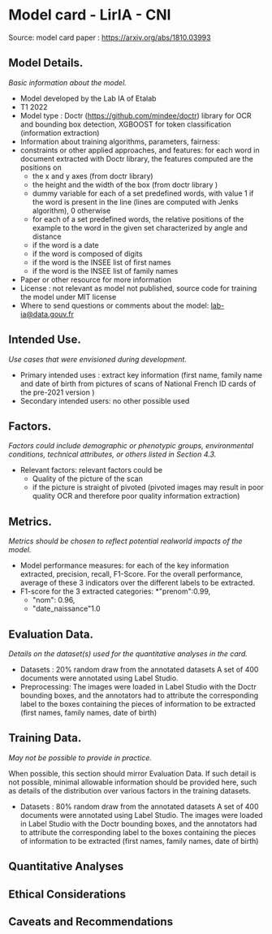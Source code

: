 # Model card - LirIA - CNI

Source: model card paper :  https://arxiv.org/abs/1810.03993

## Model Details. 
*Basic information about the model.*

* Model developed by the Lab IA of Etalab 
* T1 2022
* Model type : Doctr (https://github.com/mindee/doctr) library for OCR and bounding box detection, XGBOOST for token classification (information extraction)
* Information about training algorithms, parameters, fairness: 
* constraints or other applied approaches, and features: for each word in document extracted with Doctr library, the features computed are the positions on 
  * the x and y axes (from doctr library)
  * the height and the width of the box (from doctr library )
  * dummy variable for each of a set predefined words, with value 1 if the word is present in the line (lines are computed with Jenks algorithm), 0 otherwise  
  * for each of a set predefined words, the relative positions of the example to the word in the given set characterized by angle and distance 
  * if the word is a date
  * if the word is composed of digits
  * if the word is the INSEE list of first names
  * if the word is the INSEE list of family names 
* Paper or other resource for more information
* License : not relevant as model not published, source code for training the model under MIT license
* Where to send questions or comments about the model: lab-ia@data.gouv.fr

## Intended Use. 
*Use cases that were envisioned during development.*

* Primary intended uses : extract key information (first name, family name and date of birth from pictures of scans of National French ID cards of the pre-2021 version )
* Secondary intended users: no other possible used 



## Factors. 
*Factors could include demographic or phenotypic groups, environmental conditions, technical attributes, or others listed in Section 4.3.*

* Relevant factors: relevant factors could be 
  * Quality of the picture of the scan 
  * if the picture is straight of pivoted (pivoted images may result in poor quality OCR and therefore poor quality information extraction)


## Metrics. 
*Metrics should be chosen to reflect potential realworld impacts of the model.*

* Model performance measures: for each of the key information extracted, precision, recall, F1-Score. For the overall performance, average of these 3 indicators over the different labels to be extracted. 
* F1-score for the 3 extracted categories: 
  *"prenom":0.99,
  * "nom": 0.96, 
  * "date_naissance"1.0



## Evaluation Data. 
*Details on the dataset(s) used for the quantitative analyses in the card.*

* Datasets : 20% random draw from the annotated datasets
A set of 400 documents were annotated using Label Studio. 
* Preprocessing: The images were loaded in Label Studio with the Doctr bounding boxes, and the annotators had to attribute the corresponding label to the boxes containing the pieces of information to be extracted (first names, family names, date of birth)


## Training Data. 

*May not be possible to provide in practice.*

When possible, this section should mirror Evaluation Data. If such detail is not possible, minimal allowable information should be provided here, such as details of the distribution over various factors in the training datasets.

* Datasets : 80% random draw from the annotated datasets
A set of 400 documents were annotated using Label Studio. The images were loaded in Label Studio with the Doctr bounding boxes, and the annotators had to attribute the corresponding label to the boxes containing the pieces of information to be extracted (first names, family names, date of birth)

## Quantitative Analyses


## Ethical Considerations

## Caveats and Recommendations
